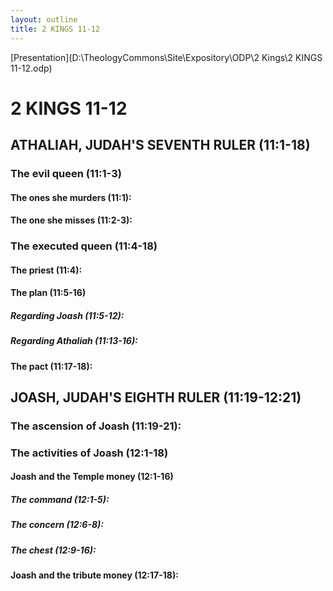 ```yaml
---
layout: outline
title: 2 KINGS 11-12
---
```

[Presentation](D:\TheologyCommons\Site\Expository\ODP\2 Kings\2 KINGS 11-12.odp)
# 2 KINGS 11-12 
## ATHALIAH, JUDAH\'S SEVENTH RULER (11:1-18) 
###  The evil queen (11:1-3) 
####  The ones she murders (11:1): 
####  The one she misses (11:2-3): 
###  The executed queen (11:4-18) 
####  The priest (11:4): 
####  The plan (11:5-16) 
#####  Regarding Joash (11:5-12): 
#####  Regarding Athaliah (11:13-16): 
####  The pact (11:17-18): 
## JOASH, JUDAH\'S EIGHTH RULER (11:19-12:21) 
###  The ascension of Joash (11:19-21): 
###  The activities of Joash (12:1-18) 
####  Joash and the Temple money (12:1-16) 
#####  The command (12:1-5): 
#####  The concern (12:6-8): 
#####  The chest (12:9-16): 
####  Joash and the tribute money (12:17-18): 
